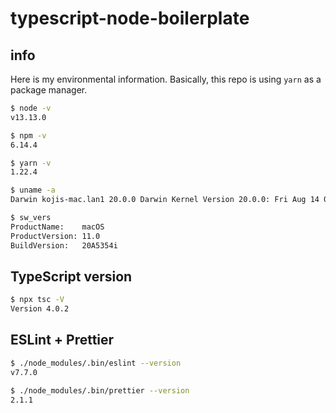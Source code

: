 # typescript-node-boilerplate

## info
Here is my environmental information. Basically, this repo is using `yarn` as a package manager.
```zsh
$ node -v
v13.13.0

$ npm -v
6.14.4

$ yarn -v
1.22.4

$ uname -a
Darwin kojis-mac.lan1 20.0.0 Darwin Kernel Version 20.0.0: Fri Aug 14 00:25:13 PDT 2020; root:xnu-7195.40.44.151.1~4/RELEASE_X86_64 x86_64

$ sw_vers
ProductName:	macOS
ProductVersion:	11.0
BuildVersion:	20A5354i
```


## TypeScript version

```zsh
$ npx tsc -V
Version 4.0.2
```

## ESLint + Prettier
```zsh
$ ./node_modules/.bin/eslint --version
v7.7.0

$ ./node_modules/.bin/prettier --version
2.1.1
```
